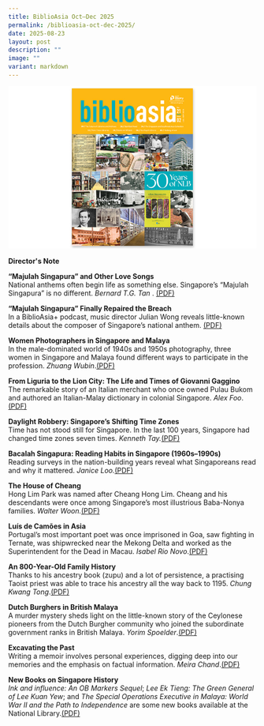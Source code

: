 ```yaml
---
title: BiblioAsia Oct–Dec 2025
permalink: /biblioasia-oct-dec-2025/
date: 2025-08-23
layout: post
description: ""
image: ""
variant: markdown
---
```

<img src="/images/Vol%2021%20Issue%202/ContentPage_Cover.jpg">

<a style="text-decoration: none; font-weight: bold;" href="/holding-area/vol-21/issue-3/oct-dec-2025/director-s-note/">Director's Note</a><br>


<a style="text-decoration: none; font-weight: bold;" href="/vol-21/issue-3/oct-dec-2025/zubir-said-majulah-singapura/">“Majulah Singapura” and Other Love Songs </a><br>
National anthems often begin life as something else. Singapore’s
“Majulah Singapura” is no different. *Bernard T.G. Tan* . [(PDF)](/files/pdf/Vol%2021/BiblioAsia_Jul_Sep2025_FA_Library_of_Tomorrow-.pdf)



<a style="text-decoration: none; font-weight: bold;" href="/vol-21/issue-3/oct-dec-2025/zubir-said-julian-wong-podcast-transcript/">“Majulah Singapura” Finally Repaired the Breach </a><br>
In a BiblioAsia+ podcast, music director Julian Wong reveals little-known details about the composer of Singapore’s national anthem. [(PDF)](/files/pdf/Vol%2021/BiblioAsia_Jul_Sep2025_FA_Library_of_Tomorrow-.pdf)




<a style="text-decoration: none; font-weight: bold;" href="/vol-21/issue-3/oct-dec-2025/women-photographers-singapore-malaya/">Women Photographers in Singapore and Malaya </a><br>
In the male-dominated world of 1940s and 1950s photography,
three women in Singapore and Malaya found different ways to
participate in the profession. *Zhuang Wubin*.[(PDF)](/files/pdf/Vol%2021/BiblioAsia_Jul_Sep2025_FA_Library_of_Tomorrow-.pdf)




<a style="text-decoration: none; font-weight: bold;" href="/vol-21/issue-3/oct-dec-2025/giovanni-gaggino-malay-italian-dictionary/">From Liguria to the Lion City: The Life and Times of Giovanni Gaggino </a><br>
The remarkable story of an Italian merchant who once owned
Pulau Bukom and authored an Italian-Malay dictionary in
colonial Singapore. *Alex Foo*.[(PDF)](/files/pdf/Vol%2021/BiblioAsia_Jul_Sep2025_FA_Library_of_Tomorrow-.pdf)




<a style="text-decoration: none; font-weight: bold;" href="/vol-21/issue-3/oct-dec-2025/singapore-time-zones/">Daylight Robbery: Singapore’s Shifting Time Zones </a><br>
Time has not stood still for Singapore. In the last 100 years, Singapore had changed time zones seven times. *Kenneth Tay.*[(PDF)](/files/pdf/Vol%2021/BiblioAsia_Jul_Sep2025_FA_Library_of_Tomorrow-.pdf)




<a style="text-decoration: none; font-weight: bold;" href="/vol-21/issue-3/oct-dec-2025/reading-habits-singaporeans-1960s-1990s/">Bacalah Singapura: Reading Habits in Singapore (1960s–1990s) </a><br>
Reading surveys in the nation-building years reveal what Singaporeans read and why it mattered. *Janice Loo.*[(PDF)](/files/pdf/Vol%2021/BiblioAsia_Jul_Sep2025_FA_Library_of_Tomorrow-.pdf)




<a style="text-decoration: none; font-weight: bold;" href="/vol-21/issue-3/oct-dec-2025/cheang-hong-lim-family-history/">The House of Cheang </a><br>
Hong Lim Park was named after Cheang Hong Lim. Cheang and his descendants were once among Singapore’s most illustrious Baba-Nonya families. *Walter Woon.*[(PDF)](/files/pdf/Vol%2021/BiblioAsia_Jul_Sep2025_FA_Library_of_Tomorrow-.pdf)




<a style="text-decoration: none; font-weight: bold;" href="/holding-area/vol-21/issue-3/oct-dec-2025/luis-de-camoes-in-asia/">Luís de Camões in Asia </a><br>
Portugal’s most important poet was once imprisoned in Goa, saw fighting in Ternate, was shipwrecked near the Mekong Delta and worked as the Superintendent for the Dead in Macau. *Isabel Rio Novo*.[(PDF)](/files/pdf/Vol%2021/BiblioAsia_Jul_Sep2025_FA_Library_of_Tomorrow-.pdf)




<a style="text-decoration: none; font-weight: bold;" href="/holding-area/vol-21/issue-3/oct-dec-2025/an-800-year-old-family-history/">An 800-Year-Old Family History </a><br>
Thanks to his ancestry book (zupu) and a lot of persistence, a practising Taoist priest was able to trace his ancestry all the way back to 1195. *Chung Kwang Tong*.[(PDF)](/files/pdf/Vol%2021/BiblioAsia_Jul_Sep2025_FA_Library_of_Tomorrow-.pdf)




<a style="text-decoration: none; font-weight: bold;" href="/vol-21/issue-3/oct-dec-2025/dutch-burghers-ceylonese-malaya/">Dutch Burghers in British Malaya </a><br>
A murder mystery sheds light on the little-known story of the Ceylonese pioneers from the Dutch Burgher community who joined the subordinate government ranks in British Malaya.
*Yorim Spoelder*.[(PDF)](/files/pdf/Vol%2021/BiblioAsia_Jul_Sep2025_FA_Library_of_Tomorrow-.pdf)




<a style="text-decoration: none; font-weight: bold;" href="/vol-21/issue-3/oct-dec-2025/writing-memoirs-meira-chand/">Excavating the Past </a><br>
Writing a memoir involves personal experiences, digging deep into our memories and the emphasis on factual information. *Meira Chand*.[(PDF)](/files/pdf/Vol%2021/BiblioAsia_Jul_Sep2025_FA_Library_of_Tomorrow-.pdf)




<a style="text-decoration: none; font-weight: bold;" href="/holding-area/vol-21/issue-3/oct-dec-2025/new-books-on-singapore-history/">New Books on Singapore History</a><br>
*Ink and influence: An OB Markers Sequel*; *Lee Ek Tieng: The Green General of Lee Kuan Yew*; and *The Special Operations Executive in Malaya: World War II and the Path to Independence* are some new books available at the National Library.[(PDF)](/files/pdf/Vol%2021/BiblioAsia_Jul_Sep2025_FA_Library_of_Tomorrow-.pdf)